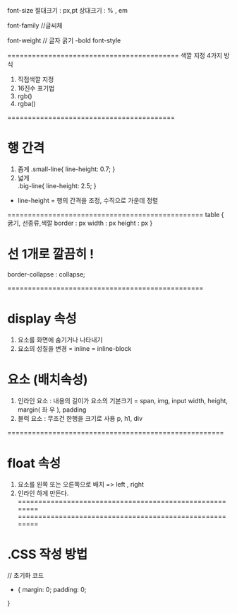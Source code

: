 font-size
절대크기 : px,pt
상대크기 : % , em



font-family //글씨체

font-weight // 글자 굵기
-bold 
font-style 

==========================================
색깔 지정 4가지 방식
1. 직접색깔 지정
2. 16진수 표기법
3. rgb()
4. rgba()


=========================================
# 행 간격
1. 좁게
 .small-line{
  line-height: 0.7; }
2. 넓게  
 .big-line{
  line-height: 2.5; }

- line-height 
= 행의 간격을 조정, 수직으로 가운데 정렬  

================================================
table { 굵기, 선종류,색깔
    border : px
    width : px
    height : px
}
# 선 1개로 깔끔히 ! 
border-collapse : collapse;

================================================
# display 속성 
1. 요소를 화면에 숨기거나 나타내기
2. 요소의 성질을 변경
= inline 
= inline-block  


# 요소 (배치속성)
1. 인라인 요소 : 내용의 길이가 요소의 기본크기
= span, img, input
width, height, margin( 좌 우 ), padding
2. 블럭 요소 : 무조건 한행을 크기로 사용 
p, h1, div

=====================================================
# float 속성
1. 요소를 왼쪽 또는 오른쪽으로 배치 
=> left , right
2. 인라인 하게 만든다. 
========================================================
========================================================
# .CSS 작성 방법
// 초기화 코드 
* {
    margin: 0;
    padding: 0;
    
}
